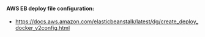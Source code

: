 #### AWS EB deploy file configuration:
- https://docs.aws.amazon.com/elasticbeanstalk/latest/dg/create_deploy_docker_v2config.html